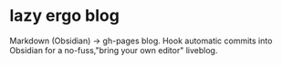 # lazy ergo blog

Markdown (Obsidian) -> gh-pages blog.
Hook automatic commits into Obsidian for a no-fuss,"bring your own editor" liveblog.
